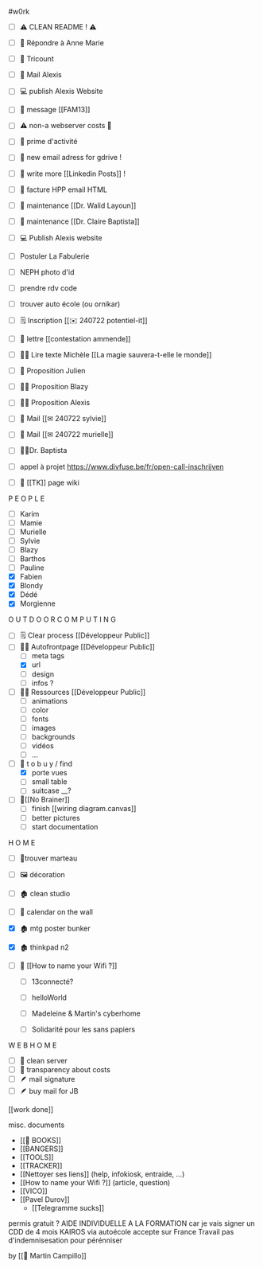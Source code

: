 #w0rk

* [ ] ⚠ CLEAN README ! ⚠
* [ ] 📧 Répondre à Anne Marie
* [ ] 💸 Tricount
* [ ] 📧 Mail Alexis 
* [ ] 💻 publish Alexis Website
* [ ] 📧 message [[FAM13]]
* [ ] ⚠ non-a webserver costs 💸
* [ ] 💸 prime d'activité
* [ ] 📧 new email adress for gdrive !
* [ ] 🤡 write more [[Linkedin Posts]] !

* [ ] 💸 facture HPP email HTML
* [ ] 🚧 maintenance [[Dr. Walid Layoun]] 
* [ ] 🚧 maintenance [[Dr. Claire Baptista]]

* [ ] 💻 Publish Alexis website
* [ ] Postuler La Fabulerie
  
* [ ] NEPH photo d'id
* [ ] prendre rdv code
* [ ] trouver auto école (ou ornikar)

* [ ] 🗒 Inscription [[✉ 240722 potentiel-it]]
* [ ] 💌 lettre [[contestation ammende]]

* [ ] 🧙‍♀ Lire texte Michèle [[La magie sauvera-t-elle le monde]]
* [ ] 📧 Proposition Julien
* [ ] 🧑‍💻 Proposition Blazy
* [ ] 🧑‍💻 Proposition Alexis
* [ ] 📧 Mail [[✉ 240722 sylvie]]
* [ ] 📧 Mail [[✉ 240722 murielle]]
* [ ] 🧑‍💻Dr. Baptista

* [ ] appel à projet https://www.divfuse.be/fr/open-call-inschrijven
* [ ] 📝 [[TK]] page wiki

P E O P L E
* [ ] Karim
* [ ] Mamie
* [ ] Murielle
* [ ] Sylvie
* [ ] Blazy
* [ ] Barthos
* [ ] Pauline
* [x] Fabien
* [x] Blondy
* [x] Dédé
* [x] Morgienne

O U T D O O R   C O M P U T I N G
* [ ] 🗒 Clear process [[Développeur Public]]
* [ ] 🧑‍💻 Autofrontpage [[Développeur Public]]
	* [ ] meta tags
	* [x] url
	* [ ] design
	* [ ] infos ?
* [ ] 🧑‍💻 Ressources [[Développeur Public]]
	* [ ] animations
	* [ ] color
	* [ ] fonts
	* [ ] images
	* [ ] backgrounds
	* [ ] vidéos
	* [ ] ...
* [ ] 💸 t o  b u y / find
	* [x] porte vues
	* [ ] small table
	* [ ] suitcase __?
* [ ] 🗽[[No Brainer]]
	* [ ] finish [[wiring diagram.canvas]]
	* [ ] better pictures
	* [ ] start documentation

H O M E
* [ ] 🔨trouver marteau
* [ ] 🖼 décoration
* [ ] 🏚 clean studio


* [ ] 📆 calendar on the wall
* [x] 🏚 mtg poster bunker
* [x] 🏚 thinkpad n2
* [ ] 📶 [[How to name your Wifi ?]]
	* [ ] 13connecté?
	* [ ] helloWorld
	* [ ] Madeleine & Martin's cyberhome
	* [ ] Solidarité pour les sans papiers


W E B H O M E
* [ ] 🧹 clean server
* [ ] 💸 transparency about costs
* [ ] 🪶 mail signature
* [ ] 🪶 buy mail for JB

[[work done]]

misc. documents
* [[📖 BOOKS]]
* [[BANGERS]]
* [[TOOLS]]
* [[TRACKER]]
* [[Nettoyer ses liens]] (help, infokiosk, entraide, ...)
* [[How to name your Wifi ?]] (article, question)
* [[VICO]]
* [[Pavel Durov]]
	* [[Telegramme sucks]]

permis gratuit ?
AIDE INDIVIDUELLE A LA FORMATION
car je vais signer un CDD de 4 mois
KAIROS via autoécole
accepte sur France Travail
pas d'indemnisesation
pour pérénniser

by [[🖖 Martin Campillo]]
